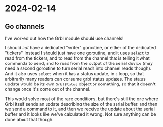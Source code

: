 # 2024-02-14

## Go channels

I've worked out how the Grbl module should use channels!

I should *not* have a dedicated "writer" goroutine, or either of the
dedicated "tickers". Instead I should just have one goroutine, and it
uses `select` to read from the tickers, and to read from the channel
that is telling it what commands to send, and to read from the output
of the serial device (may need a second goroutine to turn serial reads
into channel reads though). And it also uses `select` when it has a status
update, in a loop, so that arbitrarily many readers can consume grbl
status updates. The status update would be its own `GrblStatus` object or
something, so that it doesn't change once it's come out of the channel.

This would solve most of the race conditions, but there's still the one where
Grbl itself sends an update describing the size of the serial buffer, and then
we send a command to it, and then we receive the update about the serial buffer
and it looks like we've calculated it wrong. Not sure anything can be
done about that though.
